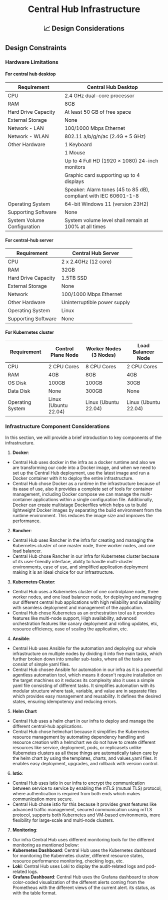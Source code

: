 <div align="center">
<h1>Central Hub Infrastructure</h1>
<h2> 📈 Design Considerations </h2>
</div>

## Design Constraints

### Hardware Limitations

#### **For central hub desktop**

| Requirement  | Central Hub Desktop |
| ------------- | ------------- |
| CPU  | 2.4 GHz dual-core processor  |
| RAM  | 8GB  |
| Hard Drive Capacity  | At least 50 GB of free space |
| External Storage  | None  |
| Network - LAN | 100/1000 Mbps Ethernet  |
| Network - WLAN | 802.11 a/b/g/n/ac (2.4G + 5 GHz)  |
| Other Hardware  | 1 Keyboard  |
|| 1 Mouse  |
|| Up to 4 Full HD (1920 × 1080) 24-inch monitors |
|| Graphic card supporting up to 4 displays |
|| Speaker: Alarm tones (45 to 85 dB), compliant with IEC 60601-1-8 |
| Operating System  | 64-bit Windows 11 (version 23H2)  |
| Supporting Software  | None  |
| System Volume Configuration	| System volume level shall remain at 100% at all times |

#### **For central-hub server**

| Requirement  | Central Hub Server |
| ------------- | ------------- |
| CPU  | 2 x 2.4GHz (12 core)  |
| RAM  | 32GB  |
| Hard Drive Capacity  | 1.5TB SSD  |
| External Storage  | None  |
| Network  | 100/1000 Mbps Ethernet  |
| Other Hardware  | Uninterruptible power supply  |
| Operating System  | Linux  |
| Supporting Software  | None  |

#### **For Kubernetes cluster**

| Requirement  | Control Plane Node | Worker Nodes (3 Nodes) | Load Balancer Node |
| ------------- | ------------- | ------------- | ------------- |
| CPU  | 2 CPU Cores  | 8 CPU Cores  | 2 CPU Cores  |
| RAM  | 4GB  | 8GB  | 4GB  |
| OS Disk  | 100GB  | 100GB  | 30GB  |
| Data Disk  | None  | 300GB | None |
| Operating System  | Linux (Ubuntu 22.04) | Linux (Ubuntu 22.04)| Linux (Ubuntu 22.04)|

### Infrastructure Component Considerations

In this section, we will provide a brief introduction to key components of the infrastructure.

1. **Docker**:
- Central Hub uses docker in the infra as a docker runtime and also we are transforming our code into a Docker image, and when we need to set up the Central Hub deployment, use the latest image 
  and run a Docker container with it to deploy the entire infrastructure.
- Central Hub chose Docker as a runtime in the infrastructure because of its ease of use, also it provides a complete set of tools for container management, including Docker compose we can manage the 
  multi-container applications within a single configuration file. Additionally, Docker can create multistage Dockerfiles which helps us to build lightweight Docker images by separating the build environment 
  from the runtime environment. This reduces the image size and improves the performance.


2. **Rancher**:
- Central Hub uses Rancher in the infra for creating and managing the Kubernetes cluster of one master node, three worker nodes, and one load balancer.
- Central Hub chose Rancher in our infra for Kubernetes cluster because of its user-friendly interface, ability to handle multi-cluster environments, ease of use, and simplified application deployment making 
  it is an ideal choice for our infrastructure.


3. **Kubernetes Cluster**:
- Central Hub uses a Kubernetes cluster of one controlplane node, three worker nodes, and one load balancer node, for deploying and managing our different central hub applications with high reliability and 
  availability with seamless deployment and management of the application.
- Central Hub chose Kubernetes as an orchestration tool as it provides features like multi-node support, High availability, advanced orchestration features like canary deployment and rolling updates, etc, 
  resource efficiency, ease of scaling the application, etc.


4. **Ansible**:
- Central Hub uses Ansible for the automation and deploying our whole infrastructure on multiple nodes by dividing it into five main tasks, which further broken down into smaller sub-tasks, where all the tasks 
  are consist of simple yaml files.
- Central Hub chosee Ansible for automation in our infra as it is a powerful agentless automation tool, which means it doesn't require installation on the target machines so it reduces its complexity also it 
  uses a simple yaml file consisting of different tasks. It simplifies automation with its modular structure where task, variable, and value are in separate files which provides easy management and reusability. 
  It defines the desired states, ensuring idempotency and reducing errors.


5. **Helm Chart**
- Central Hub uses a helm chart in our infra to deploy and manage the different central-hub applications.
- Central Hub chose helmchart because it simplifies the Kubernetes resource management by automating dependency handling and resource creation with a helmchart we do not have to create different resources like 
  service, deployment, pods, or replicasets unlike Kubernetes clusters as all these things are automatically taken care by the helm chart by using the templates, charts, and values.yaml files. It enables easy 
  deployment, upgrades, and rollback with version control.


6. **Istio**:
- Central Hub uses istio in our infra to encrypt the communication between service to service by enabling the mTLS (mutual TLS) protocol, where authentication is required from both ends which makes 
  communication more secure.
- Central Hub chose istio for this because it provides great features like advanced traffic management, secured communication using mTLS protocol, supports both Kubernetes and VM-based environments, more 
  flexibility for large-scale and multi-node clusters.


7. **Monitoring**:
- Our infra Central Hub uses different monitoring tools for the different monitoring as mentioned below:
- **Kubernetes Dashboard**: Central Hub uses the Kubernetes dashboard for monitoring the Kubernetes cluster, different resource states, resource performance monitoring, checking logs, etc.
- **Loki**: Central Hub uses Loki to display the audit-related logs and pod-related logs.
- **Grafana Dashboard**: Central Hub uses the Grafana dashboard to show color-coded visualization of the different alerts coming from the Prometheus with the different views of the current alert. its status, as 
   with the table format.
